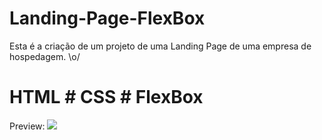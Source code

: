 # Landing-Page-FlexBox

Esta é a criação de um projeto de uma Landing Page de uma empresa de hospedagem. \o/ 
 # HTML # CSS # FlexBox  

Preview:
 <img src="images/descolar-com.gif">

